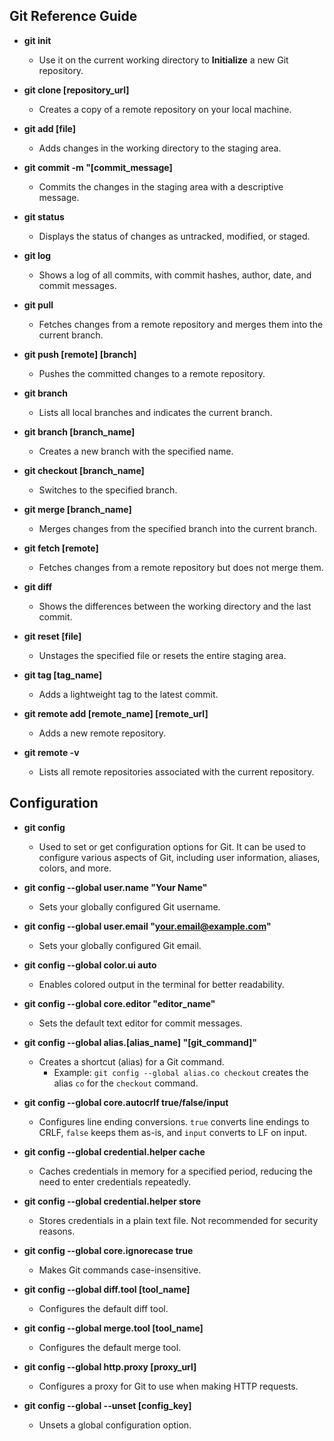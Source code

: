 ## Git Reference Guide
 - **git init** 
   - Use it on the current working directory to **Initialize** a new Git repository.

 - **git clone [repository_url]**
   - Creates a copy of a remote repository on your local machine.

 - **git add [file]**
   - Adds changes in the working directory to the staging area.

 - **git commit -m "[commit_message]**
   - Commits the changes in the staging area with a descriptive message.

 - **git status**
   - Displays the status of changes as untracked, modified, or staged.

 - **git log**
   - Shows a log of all commits, with commit hashes, author, date, and commit messages.

 - **git pull**
   - Fetches changes from a remote repository and merges them into the current branch.

 - **git push [remote] [branch]**
   - Pushes the committed changes to a remote repository.

 - **git branch**
   - Lists all local branches and indicates the current branch.

 - **git branch [branch_name]**
   - Creates a new branch with the specified name.

 - **git checkout [branch_name]**
   - Switches to the specified branch.

 - **git merge [branch_name]**
   - Merges changes from the specified branch into the current branch.

 - **git fetch [remote]**
   - Fetches changes from a remote repository but does not merge them.

 - **git diff**
   - Shows the differences between the working directory and the last commit.

 - **git reset [file]**
   - Unstages the specified file or resets the entire staging area.

 - **git tag [tag_name]**
   - Adds a lightweight tag to the latest commit.

 - **git remote add [remote_name] [remote_url]**
   - Adds a new remote repository.

 - **git remote -v**
   - Lists all remote repositories associated with the current repository.

## Configuration

 - **git config** 
   - Used to set or get configuration options for Git. It can be used to configure various aspects of Git, including user information, aliases, colors, and more.

 - **git config --global user.name "Your Name"**
   - Sets your globally configured Git username.

 - **git config --global user.email "your.email@example.com"**
   - Sets your globally configured Git email.

 - **git config --global color.ui auto**
   - Enables colored output in the terminal for better readability.

 - **git config --global core.editor "editor_name"**
   - Sets the default text editor for commit messages.

 - **git config --global alias.[alias_name] "[git_command]"**
   - Creates a shortcut (alias) for a Git command.
      * Example: `git config --global alias.co checkout` creates the alias `co` for the `checkout` command.

 - **git config --global core.autocrlf true/false/input**
   - Configures line ending conversions. `true` converts line endings to CRLF, `false` keeps them as-is, and `input` converts to LF on input.

 - **git config --global credential.helper cache**
   - Caches credentials in memory for a specified period, reducing the need to enter credentials repeatedly.

 - **git config --global credential.helper store**
   - Stores credentials in a plain text file. Not recommended for security reasons.

 - **git config --global core.ignorecase true**
   - Makes Git commands case-insensitive.

 - **git config --global diff.tool [tool_name]**
    - Configures the default diff tool.

 - **git config --global merge.tool [tool_name]**
    - Configures the default merge tool.

 - **git config --global http.proxy [proxy_url]**
    - Configures a proxy for Git to use when making HTTP requests.

 - **git config --global --unset [config_key]**
    - Unsets a global configuration option.